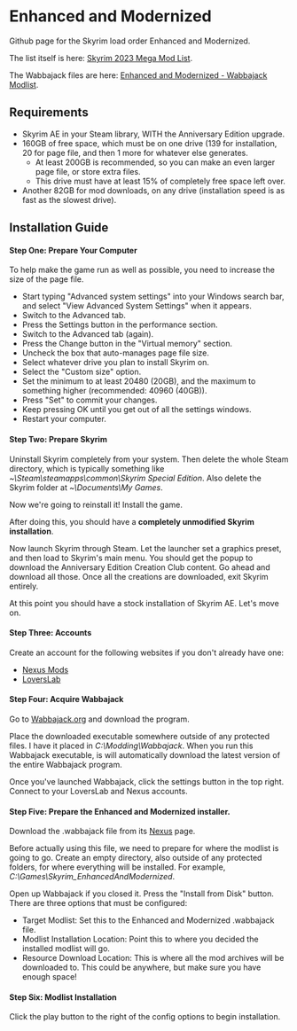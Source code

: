 # Enhanced and Modernized
Github page for the Skyrim load order Enhanced and Modernized.

The list itself is here: [Skyrim 2023 Mega Mod List](https://www.nexusmods.com/skyrimspecialedition/mods/82863).

The Wabbajack files are here: [Enhanced and Modernized - Wabbajack Modlist](https://www.nexusmods.com/skyrimspecialedition/mods/93277).

## Requirements

- Skyrim AE in your Steam library, WITH the Anniversary Edition upgrade.
- 160GB of free space, which must be on one drive (139 for installation, 20 for page file, and then 1 more for whatever else generates.
  - At least 200GB is recommended, so you can make an even larger page file, or store extra files.
  - This drive must have at least 15% of completely free space left over.
- Another 82GB for mod downloads, on any drive (installation speed is as fast as the slowest drive).

## Installation Guide

#### Step One: Prepare Your Computer
To help make the game run as well as possible, you need to increase the size of the page file.

- Start typing "Advanced system settings" into your Windows search bar, and select "View Advanced System Settings" when it appears.
- Switch to the Advanced tab.
- Press the Settings button in the performance section.
- Switch to the Advanced tab (again).
- Press the Change button in the "Virtual memory" section.
- Uncheck the box that auto-manages page file size.
- Select whatever drive you plan to install Skyrim on.
- Select the "Custom size" option.
- Set the minimum to at least 20480 (20GB), and the maximum to something higher (recommended: 40960 (40GB)).
- Press "Set" to commit your changes.
- Keep pressing OK until you get out of all the settings windows.
- Restart your computer.

#### Step Two: Prepare Skyrim
Uninstall Skyrim completely from your system. Then delete the whole Steam directory, which is typically something like *~\Steam\steamapps\common\Skyrim Special Edition*. Also delete the Skyrim folder at *~\Documents\My Games*.

Now we're going to reinstall it! Install the game.

After doing this, you should have a **completely unmodified Skyrim installation**.

Now launch Skyrim through Steam. Let the launcher set a graphics preset, and then load to Skyrim's main menu. You should get the popup to download the Anniversary Edition Creation Club content. Go ahead and download all those. Once all the creations are downloaded, exit Skyrim entirely.

At this point you should have a stock installation of Skyrim AE.
Let's move on.

#### Step Three: Accounts
Create an account for the following websites if you don't already have one:
- [Nexus Mods](https://www.nexusmods.com/)
- [LoversLab](https://www.loverslab.com/)

#### Step Four: Acquire Wabbajack
Go to [Wabbajack.org](https://www.wabbajack.org/) and download the program.

Place the downloaded executable somewhere outside of any protected files. I have it placed in *C:\Modding\Wabbajack*. When you run this Wabbajack executable, is will automatically download the latest version of the entire Wabbajack program.

Once you've launched Wabbajack, click the settings button in the top right. Connect to your LoversLab and Nexus accounts.

#### Step Five: Prepare the Enhanced and Modernized installer.
Download the .wabbajack file from its [Nexus](https://www.nexusmods.com/skyrimspecialedition/mods/93277) page.

Before actually using this file, we need to prepare for where the modlist is going to go.
Create an empty directory, also outside of any protected folders, for where everything will be installed. For example, *C:\Games\Skyrim_EnhancedAndModernized*.

Open up Wabbajack if you closed it. Press the "Install from Disk" button. There are three options that must be configured:
- Target Modlist: Set this to the Enhanced and Modernized .wabbajack file.
- Modlist Installation Location: Point this to where you decided the installed modlist will go.
- Resource Download Location: This is where all the mod archives will be downloaded to. This could be anywhere, but make sure you have enough space!

#### Step Six: Modlist Installation
Click the play button to the right of the config options to begin installation.
